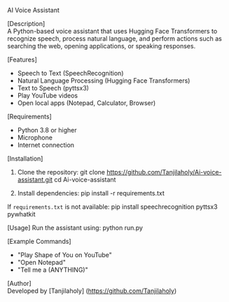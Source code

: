 AI Voice Assistant

[Description]  
A Python-based voice assistant that uses Hugging Face Transformers to recognize speech, process natural language, and perform actions such as searching the web, opening applications, or speaking responses.

[Features]
- Speech to Text (SpeechRecognition)
-  Natural Language Processing (Hugging Face Transformers)
- Text to Speech (pyttsx3)
- Play YouTube videos
- Open local apps (Notepad, Calculator, Browser)

[Requirements]
- Python 3.8 or higher
- Microphone
- Internet connection

[Installation]
1. Clone the repository:
git clone https://github.com/Tanjilaholy/Ai-voice-assistant.git
cd Ai-voice-assistant


2. Install dependencies:
pip install -r requirements.txt


If `requirements.txt` is not available:
pip install speechrecognition pyttsx3  pywhatkit 


[Usage]
Run the assistant using:
python run.py


[Example Commands]
- "Play Shape of You on YouTube"
- "Open Notepad"
- "Tell me a (ANYTHING)"


[Author]  
Developed by [Tanjilaholy]
(https://github.com/Tanjilaholy)


